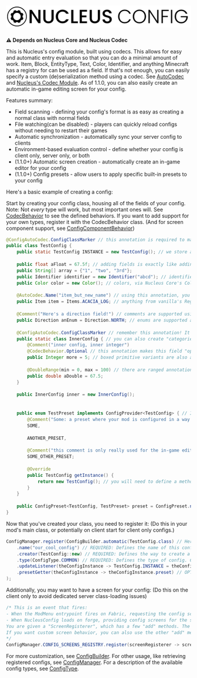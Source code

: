 <h1>
    <picture>
        <source media="(prefers-color-scheme: dark)" srcset="banner-white.svg">
        <img src="banner.svg" alt="Nucleus Config">
    </picture> 
</h1>

**⚠️ Depends on Nucleus Core and Nucleus Codec**

This is Nucleus's config module, built using codecs. This allows for easy and automatic entry evaluation so that you can do a minimal amount of work.
Item, Block, EntityType, Text, Color, Identifier, and anything Minecraft has a registry for can be used as a field. If that's not enough, you can easily
specify a custom (de)serialization method using a codec. See [AutoCodec](https://github.com/RedPxnda/Nucleus/blob/1.20.1/codec/codec-common/src/main/java/com/redpxnda/nucleus/codec/auto/AutoCodec.java)
and [Nucleus's Codec Module](https://github.com/RedPxnda/Nucleus/tree/1.20.1/codec/README.md).
As of 1.1.0, you can also easily create an automatic in-game editing screen for your config.

Features summary:
* Field scanning - defining your config's format is as easy as creating a normal class with normal fields
* File watching(can be disabled) - players can quickly reload configs without needing to restart their games
* Automatic synchronization - automatically sync your server config to clients
* Environment-based evaluation control - define whether your config is client only, server only, or both
* (1.1.0+) Automatic screen creation - automatically create an in-game editor for your config
* (1.1.0+) Config presets - allow users to apply specific built-in presets to your config

Here's a basic example of creating a config:

Start by creating your config class, housing all of the fields of your config.
Note: Not *every* type will work, but most important ones will. See [CodecBehavior](https://github.com/RedPxnda/Nucleus/blob/1.20.1/codec/codec-common/src/main/java/com/redpxnda/nucleus/codec/behavior/CodecBehavior.java) to see the defined behaviors. If you want to add support for your own types, register it with the CodecBehavior class. 
(And for screen component support, see [ConfigComponentBehavior](https://github.com/RedPxnda/Nucleus/blob/1.20.1/config/config-common/src/main/java/com/redpxnda/nucleus/config/screen/component/ConfigComponentBehavior.java))
```java
@ConfigAutoCodec.ConfigClassMarker // this annotation is required to make sure this class is correctly (de)serialized
public class TestConfig {
    public static TestConfig INSTANCE = new TestConfig(); // we store an instance of our config to use it wherever- we will update it later

    public float aFloat = 67.5f; // adding fields is exactly like adding fields to a normal class
    public String[] array = {"1", "two", "3rd"};
    public Identifier identifier = new Identifier("abcd"); // identifiers/resourcelocations are supported
    public Color color = new Color(); // colors, via Nucleus Core's Color class

    @AutoCodec.Name("item_but_new_name") // using this annotation, you can change the name of the field in the serialized json file
    public Item item = Items.ACACIA_LOG; // anything from vanilla's Registries class(BuiltinRegistries on mojmap) are supported

    @Comment("Here's a direction field!") // comments are supported using Nucleus Core's comment annotation. Use \n or triple quoted strings to make it multiline.
    public Direction anEnum = Direction.NORTH; // enums are supported as well

    @ConfigAutoCodec.ConfigClassMarker // remember this annotation! It's important for Nucleus Config to correctly create the codec for this class
    public static class InnerConfig { // you can also create "categories" of sorts by just nesting in a class
        @Comment("inner config, inner integer")
        @CodecBehavior.Optional // this annotation makes this field "optional". If it is unspecified in the json or set to null, it will set to its "default" value. In this case, 5.
        public Integer more = 5; // boxed primitive variants are also allowed

        @DoubleRange(min = 0, max = 100) // there are ranged annotations for doubles, integers, and floats. This will clamp the value within the specified range, with the option to throw an error if the value falls outside of it
        public double aDouble = 67.5;
    }

    public InnerConfig inner = new InnerConfig();

    
    public enum TestPreset implements ConfigProvider<TestConfig> { // If you want, you can also create "presets" for your config. Implement ConfigProvider like so
        @Comment("Some: a preset where your mod is configured in a way that is ideal for some!")
        SOME,

        ANOTHER_PRESET,

        @Comment("this comment is only really used for the in-game editing gui. if that's not of your concern, then this comment is unnecessary")
        SOME_OTHER_PRESET;

        @Override
        public TestConfig getInstance() {
            return new TestConfig(); // you will need to define a method to create an instance of your config for this preset. Obviously, you will want this method to return a different instance based on the current preset.
        }
    }

    public ConfigPreset<TestConfig, TestPreset> preset = ConfigPreset.none(); // now, add this preset to your config like so. "none" will always be an option as a preset, so there's no need to add it to your enum. We will have to do more later to make this preset functional, so keep that in mind
}
```

Now that you've created your class, you need to register it: (Do this in your mod's main class, or potentially on client start for client only configs.)
```java
ConfigManager.register(ConfigBuilder.automatic(TestConfig.class) // Here we start creating the builder for the config. "automatic" will automatically use the fields in our class. If you want to (de)serialize the json data yourself, specify your own codec with "custom" instead of "automatic". 
    .name("our_cool_config") // REQUIRED: Defines the name of this config. In this case, the file name will be "our_cool_config.jsonc"
    .creator(TestConfig::new) // REQUIRED: Defines the way to create a default/empty instance of this config
    .type(ConfigType.COMMON) // REQUIRED: Defines the type of config. Can be CLIENT, COMMON, SERVER, or SERVER_CLIENT_SYNCED(they are what they sound like, but see ConfigType if you need more info)
    .updateListener(theConfigInstance -> TestConfig.INSTANCE = theConfigInstance) // OPTIONAL(but heavily recommended): Defines a listener for whenever the config is updated. We use this to store the instance of our config.
    .presetGetter(theConfigInstance -> theConfigInstance.preset) // OPTIONAL: Defines a way to obtain the preset from our config instance
);
```

Additionally, you may want to have a screen for your config: (Do this on the client only to avoid dedicated server class-loading issues)
```java
/* This is an event that fires:
- When the ModMenu entrypoint fires on Fabric, requesting the config screens for mods
- When NucleusConfig loads on forge, providing config screens for the specified mods
You are given a "ScreenRegisterer", which has a few "add" methods. The one we are mainly concerned about has two string parameters. The first is the id of your mod, and the second is the name of your config(specified in registration above)
If you want custom screen behavior, you can also use the other "add" method to pass in a custom screen factory.
*/
ConfigManager.CONFIG_SCREENS_REGISTRY.register(screenRegisterer -> screenRegisterer.add("the_id_of_the_mod", "our_cool_config"));
```

For more customization, see [ConfigBuilder](https://github.com/RedPxnda/Nucleus/blob/1.20.1/config/config-common/src/main/java/com/redpxnda/nucleus/config/ConfigBuilder.java).
For other usage, like retrieving registered configs, see [ConfigManager](https://github.com/RedPxnda/Nucleus/blob/1.20.1/config/config-common/src/main/java/com/redpxnda/nucleus/config/ConfigManager.java).
For a description of the available config types, see [ConfigType](https://github.com/RedPxnda/Nucleus/blob/1.20.1/config/config-common/src/main/java/com/redpxnda/nucleus/config/ConfigType.java).
